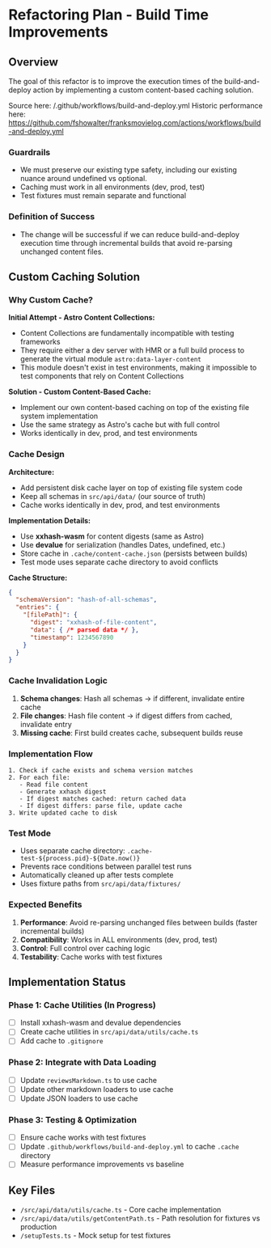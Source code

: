 # Refactoring Plan - Build Time Improvements

## Overview

The goal of this refactor is to improve the execution times of the build-and-deploy action by implementing a custom content-based caching solution.

Source here: /.github/workflows/build-and-deploy.yml
Historic performance here: https://github.com/fshowalter/franksmovielog.com/actions/workflows/build-and-deploy.yml

### Guardrails

- We must preserve our existing type safety, including our existing nuance around undefined vs optional.
- Caching must work in all environments (dev, prod, test)
- Test fixtures must remain separate and functional

### Definition of Success

- The change will be successful if we can reduce build-and-deploy execution time through incremental builds that avoid re-parsing unchanged content files.

## Custom Caching Solution

### Why Custom Cache?

**Initial Attempt - Astro Content Collections:**
- Content Collections are fundamentally incompatible with testing frameworks
- They require either a dev server with HMR or a full build process to generate the virtual module `astro:data-layer-content`
- This module doesn't exist in test environments, making it impossible to test components that rely on Content Collections

**Solution - Custom Content-Based Cache:**
- Implement our own content-based caching on top of the existing file system implementation
- Use the same strategy as Astro's cache but with full control
- Works identically in dev, prod, and test environments

### Cache Design

**Architecture:**
- Add persistent disk cache layer on top of existing file system code
- Keep all schemas in `src/api/data/` (our source of truth)
- Cache works identically in dev, prod, and test environments

**Implementation Details:**
- Use **xxhash-wasm** for content digests (same as Astro)
- Use **devalue** for serialization (handles Dates, undefined, etc.)
- Store cache in `.cache/content-cache.json` (persists between builds)
- Test mode uses separate cache directory to avoid conflicts

**Cache Structure:**
```json
{
  "schemaVersion": "hash-of-all-schemas",
  "entries": {
    "[filePath]": {
      "digest": "xxhash-of-file-content",
      "data": { /* parsed data */ },
      "timestamp": 1234567890
    }
  }
}
```

### Cache Invalidation Logic

1. **Schema changes**: Hash all schemas → if different, invalidate entire cache
2. **File changes**: Hash file content → if digest differs from cached, invalidate entry
3. **Missing cache**: First build creates cache, subsequent builds reuse

### Implementation Flow

```
1. Check if cache exists and schema version matches
2. For each file:
   - Read file content
   - Generate xxhash digest
   - If digest matches cached: return cached data
   - If digest differs: parse file, update cache
3. Write updated cache to disk
```

### Test Mode

- Uses separate cache directory: `.cache-test-${process.pid}-${Date.now()}`
- Prevents race conditions between parallel test runs
- Automatically cleaned up after tests complete
- Uses fixture paths from `src/api/data/fixtures/`

### Expected Benefits

1. **Performance**: Avoid re-parsing unchanged files between builds (faster incremental builds)
2. **Compatibility**: Works in ALL environments (dev, prod, test)
3. **Control**: Full control over caching logic
4. **Testability**: Cache works with test fixtures

## Implementation Status

### Phase 1: Cache Utilities (In Progress)

- [ ] Install xxhash-wasm and devalue dependencies
- [ ] Create cache utilities in `src/api/data/utils/cache.ts`
- [ ] Add cache to `.gitignore`

### Phase 2: Integrate with Data Loading

- [ ] Update `reviewsMarkdown.ts` to use cache
- [ ] Update other markdown loaders to use cache
- [ ] Update JSON loaders to use cache

### Phase 3: Testing & Optimization

- [ ] Ensure cache works with test fixtures
- [ ] Update `.github/workflows/build-and-deploy.yml` to cache `.cache` directory
- [ ] Measure performance improvements vs baseline

## Key Files

- `/src/api/data/utils/cache.ts` - Core cache implementation
- `/src/api/data/utils/getContentPath.ts` - Path resolution for fixtures vs production
- `/setupTests.ts` - Mock setup for test fixtures